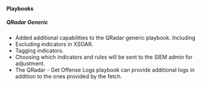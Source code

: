 
#### Playbooks
##### QRadar Generic
- Added additional capabilities to the QRadar generic playbook. Including
 - Excluding indicators in XSOAR.
 - Tagging indicators.
 - Choosing which indicators and rules will be sent to the SIEM admin for adjustment.
 - The QRadar - Get Offense Logs playbook can provide additional logs in addition to the ones provided by the fetch.